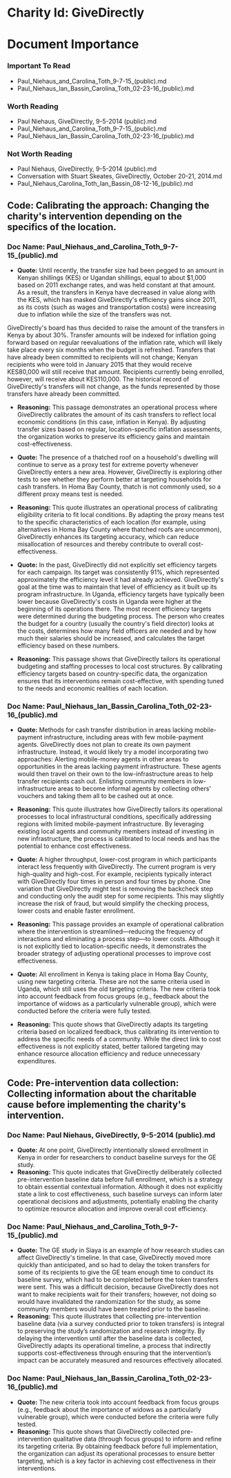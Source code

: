 # Charity Id: GiveDirectly

# Document Importance
### Important To Read
- Paul_Niehaus_and_Carolina_Toth_9-7-15_(public).md
- Paul_Niehaus_Ian_Bassin_Carolina_Toth_02-23-16_(public).md

### Worth Reading
- Paul Niehaus, GiveDirectly, 9-5-2014 (public).md
- Paul_Niehaus_and_Carolina_Toth_9-7-15_(public).md
- Paul_Niehaus_Ian_Bassin_Carolina_Toth_02-23-16_(public).md

### Not Worth Reading
- Paul Niehaus, GiveDirectly, 9-5-2014 (public).md
- Conversation with Stuart Skeates, GiveDirectly, October 20-21, 2014.md
- Paul_Niehaus_Carolina_Toth_Ian_Bassin_08-12-16_(public).md

## Code: Calibrating the approach: Changing the charity's intervention depending on the specifics of the location.
### Doc Name: Paul_Niehaus_and_Carolina_Toth_9-7-15_(public).md
- **Quote:** Until recently, the transfer size had been pegged to an amount in Kenyan shillings (KES) or Ugandan shillings, equal to about $1,000 based on 2011 exchange rates, and was held constant at that amount. As a result, the transfers in Kenya have decreased in value along with the KES, which has masked GiveDirectly's efficiency gains since 2011, as its costs (such as wages and transportation costs) were increasing due to inflation while the size of the transfers was not.

GiveDirectly's board has thus decided to raise the amount of the transfers in Kenya by about 30%. Transfer amounts will be indexed for inflation going forward based on regular reevaluations of the inflation rate, which will likely take place every six months when the budget is refreshed. Transfers that have already been committed to recipients will not change; Kenyan recipients who were told in January 2015 that they would receive KES80,000 will still receive that amount. Recipients currently being enrolled, however, will receive about KES110,000. The historical record of GiveDirectly's transfers will not change, as the funds represented by those transfers have already been committed.
- **Reasoning:** This passage demonstrates an operational process where GiveDirectly calibrates the amount of its cash transfers to reflect local economic conditions (in this case, inflation in Kenya). By adjusting transfer sizes based on regular, location-specific inflation assessments, the organization works to preserve its efficiency gains and maintain cost-effectiveness.

- **Quote:** The presence of a thatched roof on a household's dwelling will continue to serve as a proxy test for extreme poverty whenever GiveDirectly enters a new area. However, GiveDirectly is exploring other tests to see whether they perform better at targeting households for cash transfers. In Homa Bay County, thatch is not commonly used, so a different proxy means test is needed.
- **Reasoning:** This quote illustrates an operational process of calibrating eligibility criteria to fit local conditions. By adapting the proxy means test to the specific characteristics of each location (for example, using alternatives in Homa Bay County where thatched roofs are uncommon), GiveDirectly enhances its targeting accuracy, which can reduce misallocation of resources and thereby contribute to overall cost-effectiveness.

- **Quote:** In the past, GiveDirectly did not explicitly set efficiency targets for each campaign. Its target was consistently 91%, which represented approximately the efficiency level it had already achieved. GiveDirectly's goal at the time was to maintain that level of efficiency as it built up its program infrastructure. In Uganda, efficiency targets have typically been lower because GiveDirectly's costs in Uganda were higher at the beginning of its operations there. The most recent efficiency targets were determined during the budgeting process. The person who creates the budget for a country (usually the country's field director) looks at the costs, determines how many field officers are needed and by how much their salaries should be increased, and calculates the target efficiency based on these numbers.
- **Reasoning:** This passage shows that GiveDirectly tailors its operational budgeting and staffing processes to local cost structures. By calibrating efficiency targets based on country-specific data, the organization ensures that its interventions remain cost-effective, with spending tuned to the needs and economic realities of each location.

### Doc Name: Paul_Niehaus_Ian_Bassin_Carolina_Toth_02-23-16_(public).md
- **Quote:** Methods for cash transfer distribution in areas lacking mobile-payment infrastructure, including areas with few mobile-payment agents. GiveDirectly does not plan to create its own payment infrastructure. Instead, it would likely try a model incorporating two approaches: Alerting mobile-money agents in other areas to opportunities in the areas lacking payment infrastructure. These agents would then travel on their own to the low-infrastructure areas to help transfer recipients cash out. Enlisting community members in low-infrastructure areas to become informal agents by collecting others' vouchers and taking them all to be cashed out at once.
- **Reasoning:** This quote illustrates how GiveDirectly tailors its operational processes to local infrastructural conditions, specifically addressing regions with limited mobile-payment infrastructure. By leveraging existing local agents and community members instead of investing in new infrastructure, the process is calibrated to local needs and has the potential to enhance cost effectiveness.

- **Quote:** A higher throughput, lower-cost program in which participants interact less frequently with GiveDirectly. The current program is very high-quality and high-cost. For example, recipients typically interact with GiveDirectly four times in person and four times by phone. One variation that GiveDirectly might test is removing the backcheck step and conducting only the audit step for some recipients. This may slightly increase the risk of fraud, but would simplify the checking process, lower costs and enable faster enrollment.
- **Reasoning:** This passage provides an example of operational calibration where the intervention is streamlined—reducing the frequency of interactions and eliminating a process step—to lower costs. Although it is not explicitly tied to location-specific needs, it demonstrates the broader strategy of adjusting operational processes to improve cost effectiveness.

- **Quote:** All enrollment in Kenya is taking place in Homa Bay County, using new targeting criteria. These are not the same criteria used in Uganda, which still uses the old targeting criteria. The new criteria took into account feedback from focus groups (e.g., feedback about the importance of widows as a particularly vulnerable group), which were conducted before the criteria were fully tested.
- **Reasoning:** This quote shows that GiveDirectly adapts its targeting criteria based on localized feedback, thus calibrating its intervention to address the specific needs of a community. While the direct link to cost effectiveness is not explicitly stated, better tailored targeting may enhance resource allocation efficiency and reduce unnecessary expenditures.

## Code: Pre-intervention data collection: Collecting information about the charitable cause before implementing the charity's intervention.
### Doc Name: Paul Niehaus, GiveDirectly, 9-5-2014 (public).md
- **Quote:** At one point, GiveDirectly intentionally slowed enrollment in Kenya in order for researchers to conduct baseline surveys for the GE study.
- **Reasoning:** This quote indicates that GiveDirectly deliberately collected pre-intervention baseline data before full enrollment, which is a strategy to obtain essential contextual information. Although it does not explicitly state a link to cost effectiveness, such baseline surveys can inform later operational decisions and adjustments, potentially enabling the charity to optimize resource allocation and improve overall cost efficiency.

### Doc Name: Paul_Niehaus_and_Carolina_Toth_9-7-15_(public).md
- **Quote:** The GE study in Siaya is an example of how research studies can affect GiveDirectly's timeline. In that case, GiveDirectly moved more quickly than anticipated, and so had to delay the token transfers for some of its recipients to give the GE team enough time to conduct its baseline survey, which had to be completed before the token transfers were sent. This was a difficult decision, because GiveDirectly does not want to make recipients wait for their transfers; however, not doing so would have invalidated the randomization for the study, as some community members would have been treated prior to the baseline.
- **Reasoning:** This quote illustrates that collecting pre-intervention baseline data (via a survey conducted prior to token transfers) is integral to preserving the study’s randomization and research integrity. By delaying the intervention until after the baseline data is collected, GiveDirectly adapts its operational timeline, a process that indirectly supports cost-effectiveness through ensuring that the intervention’s impact can be accurately measured and resources effectively allocated.

### Doc Name: Paul_Niehaus_Ian_Bassin_Carolina_Toth_02-23-16_(public).md
- **Quote:** The new criteria took into account feedback from focus groups (e.g., feedback about the importance of widows as a particularly vulnerable group), which were conducted before the criteria were fully tested.
- **Reasoning:** This quote shows that GiveDirectly collected pre-intervention qualitative data (through focus groups) to inform and refine its targeting criteria. By obtaining feedback before full implementation, the organization can adjust its operational processes to ensure better targeting, which is a key factor in achieving cost effectiveness in their interventions.
